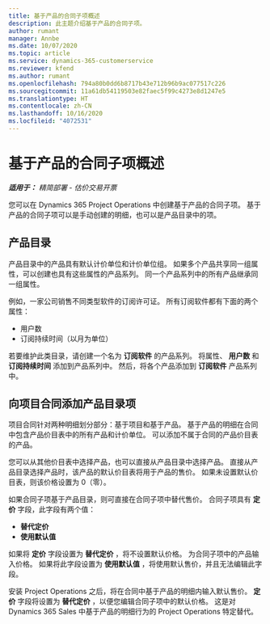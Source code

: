 ```yaml
---
title: 基于产品的合同子项概述
description: 此主题介绍基于产品的合同子项。
author: rumant
manager: Annbe
ms.date: 10/07/2020
ms.topic: article
ms.service: dynamics-365-customerservice
ms.reviewer: kfend
ms.author: rumant
ms.openlocfilehash: 794a80b0dd6b8717b43e712b96b9ac077517c226
ms.sourcegitcommit: 11a61db54119503e82faec5f99c4273e8d1247e5
ms.translationtype: HT
ms.contentlocale: zh-CN
ms.lasthandoff: 10/16/2020
ms.locfileid: "4072531"
---
```

# <a name="product-based-contract-lines-overview"></a>基于产品的合同子项概述

_**适用于：** 精简部署 - 估价交易开票_

您可以在 Dynamics 365 Project Operations 中创建基于产品的合同子项。 基于产品的合同子项可以是手动创建的明细，也可以是产品目录中的项。

## <a name="product-catalog"></a>产品目录

产品目录中的产品具有默认计价单位和计价单位组。 如果多个产品共享同一组属性，可以创建也具有这些属性的产品系列。 同一个产品系列中的所有产品继承同一组属性。

例如，一家公司销售不同类型软件的订阅许可证。 所有订阅软件都有下面的两个属性：

- 用户数
- 订阅持续时间（以月为单位）

若要维护此类目录，请创建一个名为 **订阅软件** 的产品系列。 将属性、 **用户数** 和 **订阅持续时间** 添加到产品系列中。 然后，将各个产品添加到 **订阅软件** 产品系列中。

## <a name="add-product-catalog-items-to-a-project-contract"></a>向项目合同添加产品目录项

项目合同针对两种明细划分部分：基于项目和基于产品。 基于产品的明细在合同中包含产品价目表中的所有产品和计价单位。 可以添加不属于合同的产品价目表的产品。

您可以从其他价目表中选择产品，也可以直接从产品目录中选择产品。 直接从产品目录选择产品时，该产品的默认价目表将用于产品的售价。 如果未设置默认价目表，则该价格设置为 0（零）。

如果合同子项基于产品目录，则可直接在合同子项中替代售价。 合同子项具有 **定价** 字段，此字段有两个值：

- **替代定价**
- **使用默认值**

如果将 **定价** 字段设置为 **替代定价** ，将不设置默认价格。 为合同子项中的产品输入价格。 如果将此字段设置为 **使用默认值** ，将使用默认售价，并且无法编辑此字段。

安装 Project Operations 之后，将在合同中基于产品的明细内输入默认售价。 **定价** 字段将设置为 **替代定价** ，以便您编辑合同子项中的默认价格。 这是对 Dynamics 365 Sales 中基于产品的明细行为的 Project Operations 特定替代。
